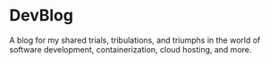 # DevBlog

A blog for my shared trials, tribulations, and triumphs in the world of software development, containerization, cloud hosting, and more.

<!--
orange: #d07922
deep blue: #2c3e50
-->
